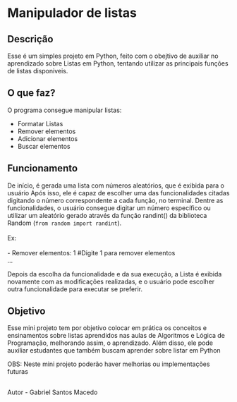 # Manipulador de listas

## Descrição
Esse é um simples projeto em Python, feito com o obejtivo de auxiliar no aprendizado sobre Listas em Python, tentando utilizar as principais funções de listas disponiveis. 

## O que faz?
O programa consegue manipular listas:
* Formatar Listas
* Remover elementos
* Adicionar elementos
* Buscar elementos

## Funcionamento
De início, é gerada uma lista com números aleatórios, que é exibida para o usuário
Após isso, ele é capaz de escolher uma das funcionalidades citadas digitando o número correspondente a cada função, no terminal. 
Dentre as funcionalidades, o usuário consegue digitar um número específico ou utilizar um aleatório gerado através da função randint() da biblioteca Random (`from random import randint`).<br><br>
Ex:<br><br>
	- Remover elementos: 1      #Digite 1 para remover elementos<br>
...

Depois da escolha da funcionalidade e da sua execução, a Lista é exibida novamente com as modificações realizadas, e o usuário pode escolher outra funcionalidade para executar se preferir.

## Objetivo
Esse mini projeto tem por objetivo colocar em prática os conceitos e ensinamentos sobre listas aprendidos nas aulas de Algoritmos e Lógica de Programação, melhorando assim, o aprendizado.
Além disso, ele pode auxiliar estudantes que também buscam aprender sobre listar em Python

OBS: Neste mini projeto poderão haver melhorias ou implementações futuras
##
Autor - Gabriel Santos Macedo
